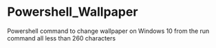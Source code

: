# Powershell_Wallpaper
Powershell command to change wallpaper on Windows 10 from the run command all less than 260 characters
